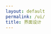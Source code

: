 ```yaml
---
layout: default
permalink: /ui/
title: 界面设计
---
```

<script type="text/javascript" src="/js/search_kw.js"></script>
<section class="post-list"></section>
<nav class="pagination"></nav>